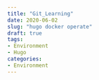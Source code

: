 ```yaml
---
title: "Git_Learning"
date: 2020-06-02
slug: "hugo docker operate"
draft: true
tags:
- Environment
- Hugo
categories:
- Environment
---
```


